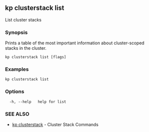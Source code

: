 ## kp clusterstack list

List cluster stacks

### Synopsis

Prints a table of the most important information about cluster-scoped stacks in the cluster.

```
kp clusterstack list [flags]
```

### Examples

```
kp clusterstack list
```

### Options

```
  -h, --help   help for list
```

### SEE ALSO

* [kp clusterstack](kp_clusterstack.md)	 - Cluster Stack Commands

